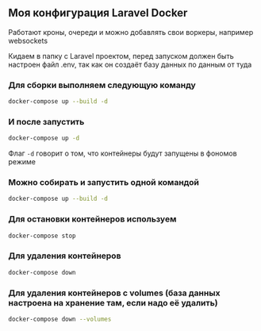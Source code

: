 ## Моя конфигурация Laravel Docker

Работают кроны, очереди и можно добавлять свои воркеры, например websockets

Кидаем в папку с Laravel проектом, перед запуском должен быть настроен файл .env, так как он создаёт базу данных по данным от туда

### Для сборки выполняем следующую команду

```bash
docker-compose up --build -d
```

### И после запустить

```bash
docker-compose up -d
```

Флаг `-d` говорит о том, что контейнеры будут запущены в фономов режиме

### Можно собирать и запустить одной командой

```bash
docker-compose up --build -d
```

### Для остановки контейнеров используем

```bash
docker-compose stop
```

### Для удаления контейнеров

```bash
docker-compose down
```

### Для удаления контейнеров с volumes (база данных настроена на хранение там, если надо её удалить)

```bash
docker-compose down --volumes
```
